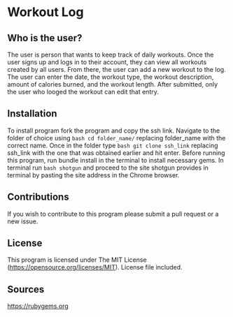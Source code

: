 # Workout Log

## Who is the user?

The user is person that wants to keep track of daily workouts. Once the user signs up and logs in to their account, they can view all workouts created by all users. From there, the user can add a new workout to the log. The user can enter the date, the workout type, the workout description, amount of calories burned, and the workout length. After submitted, only the user who looged the workout can edit that entry. 

## Installation

To install program fork the program and copy the ssh link. Navigate to the folder of choice using ```bash cd folder_name/``` replacing folder_name with the correct name. Once in the folder type ```bash git clone ssh_link``` replacing ssh_link with the one that was obtained earlier and hit enter. Before running this program, run bundle install in the terminal to install necessary gems. In terminal run ```bash shotgun``` and proceed to the site shotgun provides in terminal by pasting the site address in the Chrome browser.

## Contributions

If you wish to contribute to this program please submit a pull request or a new issue.

## License 

This program is licensed under The MIT License (https://opensource.org/licenses/MIT). License file included.

## Sources

https://rubygems.org
